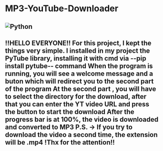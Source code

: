 # MP3-YouTube-Downloader
![Python](https://img.shields.io/badge/Language-Python-blue)
-------------------------------------------------------------------------------------------------------------------------------------------------------------------
!!HELLO EVERYONE!!
For this project, I kept the things very simple.
I installed in my project the PyTube library, installing it with cmd via --pip install pytube-- command 
When the program is running, you will see a welcome message and a buton which will redirect you to the second part of the program
At the second part , you will have to select the directory for the download, after that you can enter the YT video URL and press the button to start the download
After the progress bar is at 100%, the video is downloaded and converted to MP3
P.S. -> If you try to download the video a second time, the extension will be .mp4
!Thx for the attention!!
-------------------------------------------------------------------------------------------------------------------------------------------------------------------
